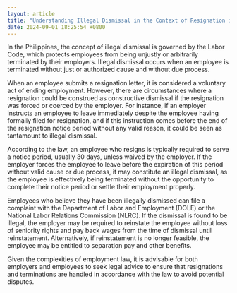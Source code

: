 ```yaml
---
layout: article
title: "Understanding Illegal Dismissal in the Context of Resignation in the Philippines"
date: 2024-09-01 18:25:54 +0800
---
```


<p>In the Philippines, the concept of illegal dismissal is governed by the Labor Code, which protects employees from being unjustly or arbitrarily terminated by their employers. Illegal dismissal occurs when an employee is terminated without just or authorized cause and without due process.</p><p>When an employee submits a resignation letter, it is considered a voluntary act of ending employment. However, there are circumstances where a resignation could be construed as constructive dismissal if the resignation was forced or coerced by the employer. For instance, if an employer instructs an employee to leave immediately despite the employee having formally filed for resignation, and if this instruction comes before the end of the resignation notice period without any valid reason, it could be seen as tantamount to illegal dismissal.</p><p>According to the law, an employee who resigns is typically required to serve a notice period, usually 30 days, unless waived by the employer. If the employer forces the employee to leave before the expiration of this period without valid cause or due process, it may constitute an illegal dismissal, as the employee is effectively being terminated without the opportunity to complete their notice period or settle their employment properly.</p><p>Employees who believe they have been illegally dismissed can file a complaint with the Department of Labor and Employment (DOLE) or the National Labor Relations Commission (NLRC). If the dismissal is found to be illegal, the employer may be required to reinstate the employee without loss of seniority rights and pay back wages from the time of dismissal until reinstatement. Alternatively, if reinstatement is no longer feasible, the employee may be entitled to separation pay and other benefits.</p><p>Given the complexities of employment law, it is advisable for both employers and employees to seek legal advice to ensure that resignations and terminations are handled in accordance with the law to avoid potential disputes.</p>